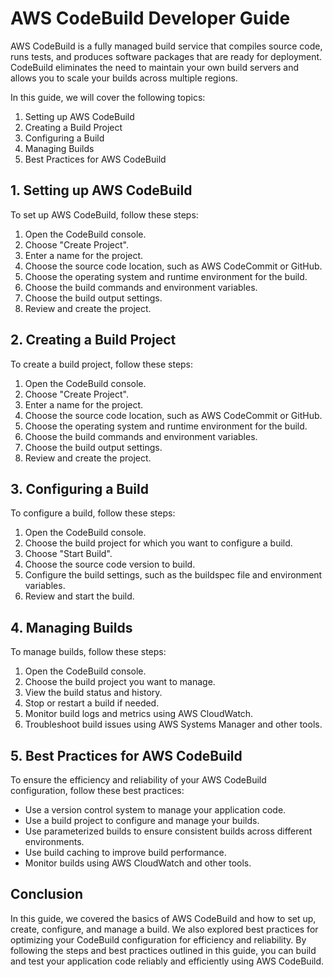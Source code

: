# AWS CodeBuild Developer Guide

AWS CodeBuild is a fully managed build service that compiles source code, runs tests, and produces software packages that are ready for deployment. CodeBuild eliminates the need to maintain your own build servers and allows you to scale your builds across multiple regions.

In this guide, we will cover the following topics:

1. Setting up AWS CodeBuild
2. Creating a Build Project
3. Configuring a Build
4. Managing Builds
5. Best Practices for AWS CodeBuild

## 1\. Setting up AWS CodeBuild

To set up AWS CodeBuild, follow these steps:

1. Open the CodeBuild console.
2. Choose "Create Project".
3. Enter a name for the project.
4. Choose the source code location, such as AWS CodeCommit or GitHub.
5. Choose the operating system and runtime environment for the build.
6. Choose the build commands and environment variables.
7. Choose the build output settings.
8. Review and create the project.

## 2\. Creating a Build Project

To create a build project, follow these steps:

1. Open the CodeBuild console.
2. Choose "Create Project".
3. Enter a name for the project.
4. Choose the source code location, such as AWS CodeCommit or GitHub.
5. Choose the operating system and runtime environment for the build.
6. Choose the build commands and environment variables.
7. Choose the build output settings.
8. Review and create the project.

## 3\. Configuring a Build

To configure a build, follow these steps:

1. Open the CodeBuild console.
2. Choose the build project for which you want to configure a build.
3. Choose "Start Build".
4. Choose the source code version to build.
5. Configure the build settings, such as the buildspec file and environment variables.
6. Review and start the build.

## 4\. Managing Builds

To manage builds, follow these steps:

1. Open the CodeBuild console.
2. Choose the build project you want to manage.
3. View the build status and history.
4. Stop or restart a build if needed.
5. Monitor build logs and metrics using AWS CloudWatch.
6. Troubleshoot build issues using AWS Systems Manager and other tools.

## 5\. Best Practices for AWS CodeBuild

To ensure the efficiency and reliability of your AWS CodeBuild configuration, follow these best practices:

* Use a version control system to manage your application code.
* Use a build project to configure and manage your builds.
* Use parameterized builds to ensure consistent builds across different environments.
* Use build caching to improve build performance.
* Monitor builds using AWS CloudWatch and other tools.

## Conclusion

In this guide, we covered the basics of AWS CodeBuild and how to set up, create, configure, and manage a build. We also explored best practices for optimizing your CodeBuild configuration for efficiency and reliability. By following the steps and best practices outlined in this guide, you can build and test your application code reliably and efficiently using AWS CodeBuild.
